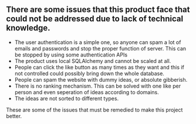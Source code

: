 ## There are some issues that this product face that could not be addressed due to lack of technical knowledge.

- The user authentication is a simple one, so anyone can spam a lot of emails and passwords and stop the proper function of server. This can be stopped by using some authentication APIs
- The product uses local SQLAlchemy and cannot be scaled at all.
- People can click the like button as many times as they want and this if not controlled could possibly bring down the whole database.
- People can spam the website with dummy ideas, or absolute gibberish.
- There is no ranking mechanism. This can be solved with one like per person and even seperation of ideas according to domains.
- The ideas are not sorted to different types.

These are some of the issues that must be remedied to make this project better.
